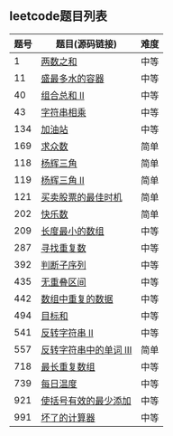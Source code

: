 ## leetcode题目列表

| 题号    | 题目(源码链接)             | 难度 |
| ---- | -------------------- | ---- |
| 1    | [两数之和](_0001/Solution.java)| 中等 |
| 11   | [盛最多水的容器](https://github.com/jianjustin/awesome-leetcode-algorithm/blob/master/src/main/java/org/awesome/leetcode/algorithm/array/ContainerWithMostWaterSolution.java)       | 中等 |
|40|[组合总和 II](https://leetcode-cn.com/problems/combination-sum-ii/)|中等|
|43|[字符串相乘](https://leetcode-cn.com/problems/multiply-strings/submissions/)|中等|
|134|[加油站](https://github.com/jianjustin/awesome-leetcode-algorithm/blob/master/src/main/java/org/awesome/leetcode/algorithm/greedy/GasStation.java)|中等|
|169|[求众数](https://github.com/jianjustin/awesome-leetcode-algorithm/blob/master/src/main/java/org/awesome/leetcode/algorithm/array/MajorityElement.java)|简单|
|118|[杨辉三角](https://github.com/jianjustin/awesome-leetcode-algorithm/blob/master/src/main/java/org/awesome/leetcode/algorithm/array/PascalTriangle.java)|简单|
|119|[杨辉三角 II](https://github.com/jianjustin/awesome-leetcode-algorithm/blob/master/src/main/java/org/awesome/leetcode/algorithm/array/PascalTriangleII.java)|简单|
|121|[买卖股票的最佳时机](https://github.com/jianjustin/awesome-leetcode-algorithm/blob/master/src/main/java/org/awesome/leetcode/algorithm/dp/BestTimeToBuyAndSellStock.java)|简单|
|202|[快乐数](https://github.com/jianjustin/awesome-leetcode-algorithm/blob/master/src/main/java/org/awesome/leetcode/algorithm/math/HappyNumber.java)|简单|
|	209	 |[长度最小的数组](https://github.com/jianjustin/awesome-leetcode-algorithm/blob/master/src/main/java/org/awesome/leetcode/algorithm/dp/minSubArrayLen.java)|	中等|
|287|[寻找重复数](https://github.com/jianjustin/awesome-leetcode-algorithm/blob/master/src/main/java/org/awesome/leetcode/algorithm/array/FindAllDuplicatesinAnArray.java)|中等|
|392|[判断子序列](https://leetcode-cn.com/problems/is-subsequence/)|中等|
|435|[无重叠区间](https://leetcode-cn.com/problems/non-overlapping-intervals/)|中等|
|442|[数组中重复的数据](https://github.com/jianjustin/awesome-leetcode-algorithm/blob/master/src/main/java/org/awesome/leetcode/algorithm/array/FindAllDuplicatesinAnArray.java)|中等|
|	494	 |[目标和](https://github.com/jianjustin/awesome-leetcode-algorithm/blob/master/src/main/java/org/awesome/leetcode/algorithm/dp/TargetSum.java)|中等|
|541|[反转字符串 II](https://leetcode-cn.com/problems/reverse-string-ii/)|中等|
|557|[反转字符串中的单词 III](https://github.com/jianjustin/awesome-leetcode-algorithm/blob/f310f456020829687e85ece5f5fde74543b16af7/src/main/java/org/awesome/leetcode/algorithm/string/ReverseWords3.java)|简单|
|	718	  |[最长重复数组](https://github.com/jianjustin/awesome-leetcode-algorithm/blob/master/src/main/java/org/awesome/leetcode/algorithm/dp/MaximumLengthofRepeatedSubarray.java)|中等|
|739|[每日温度](https://leetcode-cn.com/problems/daily-temperatures/submissions/)|中等|
|921|[使括号有效的最少添加](https://leetcode-cn.com/problems/minimum-add-to-make-parentheses-valid/)|中等|
991|[坏了的计算器](https://github.com/jianjustin/awesome-leetcode-algorithm/blob/master/src/main/java/org/awesome/leetcode/algorithm/greedy/BrokenCalc.java)|中等|	eatMelon-Masses|[坏了的计算器](https://leetcode-cn.com/problems/broken-calculator/submissions/)|



 
